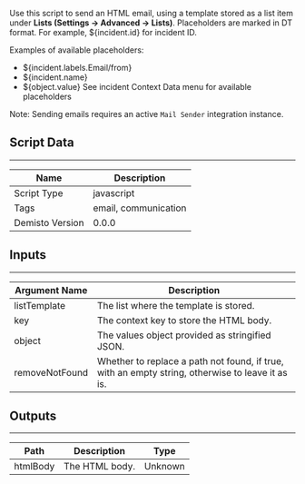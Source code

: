 Use this script to send an HTML email, using a template stored as a list item under **Lists (Settings -> Advanced -> Lists)**.
Placeholders are marked in DT format. For example, ${incident.id} for incident ID.

Examples of available placeholders:
- ${incident.labels.Email/from}
- ${incident.name}
- ${object.value}
See incident Context Data menu for available placeholders

Note: Sending emails requires an active `Mail Sender` integration instance.
## Script Data
---

| **Name** | **Description** |
| --- | --- |
| Script Type | javascript |
| Tags | email, communication |
| Demisto Version | 0.0.0 |

## Inputs
---

| **Argument Name** | **Description** |
| --- | --- |
| listTemplate | The list where the template is stored. |
| key | The context key to store the HTML body. |
| object | The values object provided as stringified JSON. |
| removeNotFound | Whether to replace a path not found, if true, with an empty string, otherwise to leave it as is. |

## Outputs
---

| **Path** | **Description** | **Type** |
| --- | --- | --- |
| htmlBody | The HTML body. | Unknown |
